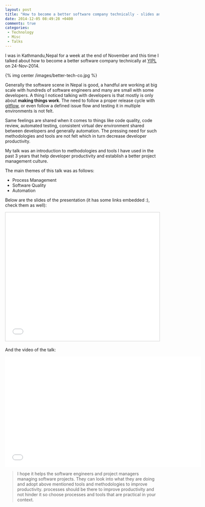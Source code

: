 ```yaml
---
layout: post
title: "How to become a better software company technically - slides and video"
date: 2014-12-05 08:49:28 +0400
comments: true
categories:
 - Technology
 - Misc
 - Talks
---
```


I was in Kathmandu,Nepal for a week at the end of November and this time I talked about how to become a better software
company technically at [YIPL](http://yipl.com.np) on 24-Nov-2014.

{% img center /images/better-tech-co.jpg %}

Generally the software scene in Nepal is good, a handful are working at big scale with hundreds of software engineers
and many are small with some developers. A thing I noticed talking with developers is that mostly is only about **making
things work**. The need to follow a proper release cycle with [gitflow](http://bit.ly/1xy61E6), or even follow a
defined issue flow and testing it in multiple environments is not felt.
<!-- more -->

Same feelings are shared when it comes to things like code quality, code review, automated testing, consistent virtual
dev environment shared between developers and generally automation. The pressing need for such methodologies and tools
are not felt which in turn decrease developer productivity.

My talk was an introduction to methodologies and tools I have used in the past 3 years that help developer productivity
and establish a better project management culture.

The main themes of this talk was as follows:

* Process Management
* Software Quality
* Automation

Below are the slides of the presentation (it has some links embedded :), check them as well):

<center><iframe src="//www.slideshare.net/slideshow/embed_code/42379240" width="510" height="420" frameborder="0" marginwidth="0" marginheight="0" scrolling="no" style="border:1px solid #CCC; border-width:1px; margin-bottom:5px; max-width: 100%;" allowfullscreen> </iframe></center>

And the video of the talk:

<center><iframe width="640" height="360" src="//www.youtube.com/embed/D-BUX6l4HaE" frameborder="0" allowfullscreen></iframe></center>

>I hope it helps the software engineers and project managers managing software projects. They can look into what they
>are doing and adopt above mentioned tools and methodologies to improve productivity. processes should be there to
>improve productivity and not hinder it so choose processes and tools that are practical in your context.
